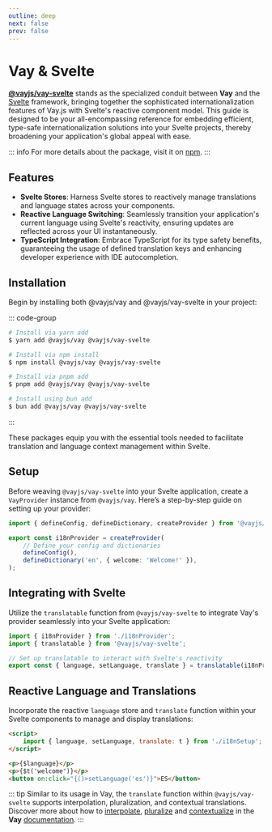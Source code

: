 ```yaml
---
outline: deep
next: false
prev: false
---
```


<!-- @format -->

# Vay & Svelte

[**@vayjs/vay-svelte**](https://npmjs.com/package/@vayjs/vay-svelte) stands as the specialized conduit between **Vay** and the [Svelte](https://svelte.dev) framework, bringing together the sophisticated internationalization features of Vay.js with Svelte's reactive component model. This guide is designed to be your all-encompassing reference for embedding efficient, type-safe internationalization solutions into your Svelte projects, thereby broadening your application's global appeal with ease.

::: info
For more details about the package, visit it on [npm](https://npmjs.com/package/@vayjs/vay-svelte).
:::

## Features

-   **Svelte Stores**: Harness Svelte stores to reactively manage translations and language states across your components.
-   **Reactive Language Switching**: Seamlessly transition your application's current language using Svelte's reactivity, ensuring updates are reflected across your UI instantaneously.
-   **TypeScript Integration**: Embrace TypeScript for its type safety benefits, guaranteeing the usage of defined translation keys and enhancing developer experience with IDE autocompletion.

## Installation

Begin by installing both @vayjs/vay and @vayjs/vay-svelte in your project:

::: code-group

```sh [yarn]
# Install via yarn add
$ yarn add @vayjs/vay @vayjs/vay-svelte
```

```sh [npm]
# Install via npm install
$ npm install @vayjs/vay @vayjs/vay-svelte
```

```sh [pnpm]
# Install via pnpm add
$ pnpm add @vayjs/vay @vayjs/vay-svelte
```

```sh [bun ]
# Install using bun add
$ bun add @vayjs/vay @vayjs/vay-svelte
```

:::

These packages equip you with the essential tools needed to facilitate translation and language context management within Svelte.

## Setup

Before weaving `@vayjs/vay-svelte` into your Svelte application, create a `VayProvider` instance from `@vayjs/vay`. Here’s a step-by-step guide on setting up your provider:

```ts
import { defineConfig, defineDictionary, createProvider } from '@vayjs/vay';

export const i18nProvider = createProvider(
    // Define your config and dictionaries
    defineConfig(),
    defineDictionary('en', { welcome: 'Welcome!' }),
);
```

## Integrating with Svelte

Utilize the `translatable` function from `@vayjs/vay-svelte` to integrate Vay's provider seamlessly into your Svelte application:

```ts
import { i18nProvider } from './i18nProvider';
import { translatable } from '@vayjs/vay-svelte';

// Set up translatable to interact with Svelte's reactivity
export const { language, setLanguage, translate } = translatable(i18nProvider);
```

## Reactive Language and Translations

Incorporate the reactive `language` store and `translate` function within your Svelte components to manage and display translations:

```html
<script>
    import { language, setLanguage, translate: t } from './i18nSetup';
</script>

<p>{$language}</p>
<p>{$t('welcome')}</p>
<button on:click="{()>setLanguage('es')}">ES</button>
```

::: tip
Similar to its usage in Vay, the `translate` function within `@vayjs/vay-svelte` supports interpolation, pluralization, and contextual translations. Discover more about how to [interpolate](../docs/06.interpolation.md), [pluralize](../docs/07.pluralization.md) and [contextualize](../docs/08.context.md) in the **Vay** [documentation](../docs/05.translating.md).
:::
